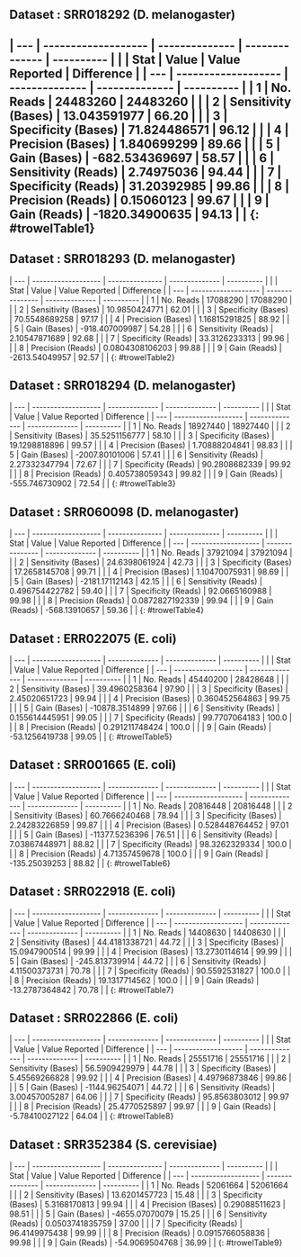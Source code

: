 

## Dataset : SRR018292 (D. melanogaster)

| --- | ------------------- | -------------- | -------------- | ---------- |
|     | Stat                | Value          | Value Reported | Difference |
| --- | ------------------- | -------------- | -------------- | ---------- |
| 1   | No. Reads           | 24483260       | 24483260       |            |
| 2   | Sensitivity (Bases) | 13.043591977   | 66.20          |            |
| 3   | Specificity (Bases) | 71.824486571   | 96.12          |            |
| 4   | Precision (Bases)   | 1.840699299    | 89.66          |            |
| 5   | Gain (Bases)        | -682.534369697 | 58.57          |            |
| 6   | Sensitivity (Reads) | 2.74975036     | 94.44          |            |
| 7   | Specificity (Reads) | 31.20392985    | 99.86          |            |
| 8   | Precision (Reads)   | 0.15060123     | 99.67          |            |
| 9   | Gain (Reads)        | -1820.34900635 | 94.13          |            |
{: #trowelTable1}
----


## Dataset : SRR018293 (D. melanogaster)

| --- | ------------------- | --------------- | -------------- | ---------- |
|     | Stat                | Value           | Value Reported | Difference |
| --- | ------------------- | --------------- | -------------- | ---------- |
| 1   | No. Reads           | 17088290        | 17088290       |            |
| 2   | Sensitivity (Bases) | 10.9850424771   | 62.01          |            |
| 3   | Specificity (Bases) | 70.5548689258   | 97.17          |            |
| 4   | Precision (Bases)   | 1.16815291825   | 88.92          |            |
| 5   | Gain (Bases)        | -918.407009987  | 54.28          |            |
| 6   | Sensitivity (Reads) | 2.10547871689   | 92.68          |            |
| 7   | Specificity (Reads) | 33.3126233313   | 99.96          |            |
| 8   | Precision (Reads)   | 0.0804308106203 | 99.88          |            |
| 9   | Gain (Reads)        | -2613.54049957  | 92.57          |            |
{: #trowelTable2}

## Dataset : SRR018294 (D. melanogaster)

| --- | ------------------- | -------------- | -------------- | ---------- |
|     | Stat                | Value          | Value Reported | Difference |
| --- | ------------------- | -------------- | -------------- | ---------- |
| 1   | No. Reads           | 18927440       | 18927440       |            |
| 2   | Sensitivity (Bases) | 35.5251156777  | 58.10          |            |
| 3   | Specificity (Bases) | 19.1298818896  | 99.57          |            |
| 4   | Precision (Bases)   | 1.70888204841  | 98.83          |            |
| 5   | Gain (Bases)        | -2007.80101006 | 57.41          |            |
| 6   | Sensitivity (Reads) | 2.27332347794  | 72.67          |            |
| 7   | Specificity (Reads) | 90.2808682339  | 99.92          |            |
| 8   | Precision (Reads)   | 0.405738059343 | 99.82          |            |
| 9   | Gain (Reads)        | -555.746730902 | 72.54          |            |
{: #trowelTable3}

## Dataset : SRR060098 (D. melanogaster)

| --- | ------------------- | --------------- | -------------- | ---------- |
|     | Stat                | Value           | Value Reported | Difference |
| --- | ------------------- | --------------- | -------------- | ---------- |
| 1   | No. Reads           | 37921094        | 37921094       |            |
| 2   | Sensitivity (Bases) | 24.6398061924   | 42.73          |            |
| 3   | Specificity (Bases) | 17.2658145708   | 99.71          |            |
| 4   | Precision (Bases)   | 1.10470075931   | 98.69          |            |
| 5   | Gain (Bases)        | -2181.17112143  | 42.15          |            |
| 6   | Sensitivity (Reads) | 0.496754422782  | 59.40          |            |
| 7   | Specificity (Reads) | 92.0665160988   | 99.98          |            |
| 8   | Precision (Reads)   | 0.0872827192339 | 99.94          |            |
| 9   | Gain (Reads)        | -568.13910657   | 59.36          |            |
{: #trowelTable4}


## Dataset : ERR022075 (E. coli)

| --- | ------------------- | -------------- | -------------- | ---------- |
|     | Stat                | Value          | Value Reported | Difference |
| --- | ------------------- | -------------- | -------------- | ---------- |
| 1   | No. Reads           | 45440200       | 28428648       |            |
| 2   | Sensitivity (Bases) | 39.4960258364  | 97.90          |            |
| 3   | Specificity (Bases) | 2.45020651723  | 99.94          |            |
| 4   | Precision (Bases)   | 0.360452564863 | 99.75          |            |
| 5   | Gain (Bases)        | -10878.3514899 | 97.66          |            |
| 6   | Sensitivity (Reads) | 0.155614445951 | 99.05          |            |
| 7   | Specificity (Reads) | 99.7707064183  | 100.0          |            |
| 8   | Precision (Reads)   | 0.291211748424 | 100.0          |            |
| 9   | Gain (Reads)        | -53.1256419738 | 99.05          |            |
{: #trowelTable5}


## Dataset : SRR001665 (E. coli)

| --- | ------------------- | -------------- | -------------- | ---------- |
|     | Stat                | Value          | Value Reported | Difference |
| --- | ------------------- | -------------- | -------------- | ---------- |
| 1   | No. Reads           | 20816448       | 20816448       |            |
| 2   | Sensitivity (Bases) | 60.7666240468  | 78.94          |            |
| 3   | Specificity (Bases) | 2.24283226859  | 99.87          |            |
| 4   | Precision (Bases)   | 0.528448764452 | 97.01          |            |
| 5   | Gain (Bases)        | -11377.5236396 | 76.51          |            |
| 6   | Sensitivity (Reads) | 7.03867448971  | 88.82          |            |
| 7   | Specificity (Reads) | 98.3262329334  | 100.0          |            |
| 8   | Precision (Reads)   | 4.71357459678  | 100.0          |            |
| 9   | Gain (Reads)        | -135.25039253  | 88.82          |            |
{: #trowelTable6}

## Dataset : SRR022918 (E. coli)

| --- | ------------------- | -------------- | -------------- | ---------- |
|     | Stat                | Value          | Value Reported | Difference |
| --- | ------------------- | -------------- | -------------- | ---------- |
| 1   | No. Reads           | 14408630       | 14408630       |            |
| 2   | Sensitivity (Bases) | 44.4181338721  | 44.72          |            |
| 3   | Specificity (Bases) | 15.0947900514  | 99.99          |            |
| 4   | Precision (Bases)   | 13.2730114614  | 99.99          |            |
| 5   | Gain (Bases)        | -245.813739914 | 44.72          |            |
| 6   | Sensitivity (Reads) | 4.11500373731  | 70.78          |            |
| 7   | Specificity (Reads) | 90.5592531827  | 100.0          |            |
| 8   | Precision (Reads)   | 19.1317714562  | 100.0          |            |
| 9   | Gain (Reads)        | -13.2787364842 | 70.78          |            |
{: #trowelTable7}

## Dataset : SRR022866 (E. coli)

| --- | ------------------- | -------------- | -------------- | ---------- |
|     | Stat                | Value          | Value Reported | Difference |
| --- | ------------------- | -------------- | -------------- | ---------- |
| 1   | No. Reads           | 25551716       | 25551716       |            |
| 2   | Sensitivity (Bases) | 56.5909429979  | 44.78          |            |
| 3   | Specificity (Bases) | 5.45569266828  | 99.92          |            |
| 4   | Precision (Bases)   | 4.49796873846  | 99.86          |            |
| 5   | Gain (Bases)        | -1144.96254071 | 44.72          |            |
| 6   | Sensitivity (Reads) | 3.00457005287  | 64.06          |            |
| 7   | Specificity (Reads) | 95.8563803012  | 99.97          |            |
| 8   | Precision (Reads)   | 25.4770525897  | 99.97          |            |
| 9   | Gain (Reads)        | -5.78410027122 | 64.04          |            |
{: #trowelTable8}

## Dataset : SRR352384 (S. cerevisiae)

| --- | ------------------- | --------------- | -------------- | ---------- |
|     | Stat                | Value           | Value Reported | Difference |
| --- | ------------------- | --------------- | -------------- | ---------- |
| 1   | No. Reads           | 52061664        | 52061664       |            |
| 2   | Sensitivity (Bases) | 13.6201457723   | 15.48          |            |
| 3   | Specificity (Bases) | 5.3168170813    | 99.94          |            |
| 4   | Precision (Bases)   | 0.29088511623   | 98.51          |            |
| 5   | Gain (Bases)        | -4655.07070079  | 15.25          |            |
| 6   | Sensitivity (Reads) | 0.0503741835759 | 37.00          |            |
| 7   | Specificity (Reads) | 96.4149975438   | 99.99          |            |
| 8   | Precision (Reads)   | 0.0915766058836 | 99.98          |            |
| 9   | Gain (Reads)        | -54.9069504768  | 36.99          |            |
{: #trowelTable9}



<script>
$(document).ready( function () {
    $('#trowelTable1').DataTable({
        "paging":false,
        "columnDefs": [
            {
                "targets": -1,
                "className": 'dt-body-right'
            }
        ]
    });
    $('#trowelTable2').DataTable({
        "paging":false,
        "columnDefs": [
            {
                "targets": -1,
                "className": 'dt-body-right'
            }
        ]
    });
    $('#trowelTable3').DataTable({
        "paging":false,
        "columnDefs": [
            {
                "targets": -1,
                "className": 'dt-body-right'
            }
        ]
    });
    $('#trowelTable4').DataTable({
        "paging":false,
        "columnDefs": [
            {
                "targets": -1,
                "className": 'dt-body-right'
            }
        ]
    });
    $('#trowelTable5').DataTable({
        "paging":false,
        "columnDefs": [
            {
                "targets": -1,
                "className": 'dt-body-right'
            }
        ]
    });
    $('#trowelTable6').DataTable({
        "paging":false,
        "columnDefs": [
            {
                "targets": -1,
                "className": 'dt-body-right'
            }
        ]
    });
    $('#trowelTable7').DataTable({
        "paging":false,
        "columnDefs": [
            {
                "targets": -1,
                "className": 'dt-body-right'
            }
        ]
    });
    $('#trowelTable8').DataTable({
        "paging":false,
        "columnDefs": [
            {
                "targets": -1,
                "className": 'dt-body-right'
            }
        ]
    });
    $('#trowelTable9').DataTable({
        "paging":false,
        "columnDefs": [
            {
                "targets": -1,
                "className": 'dt-body-right'
            }
        ]
    });
} );
</script>
